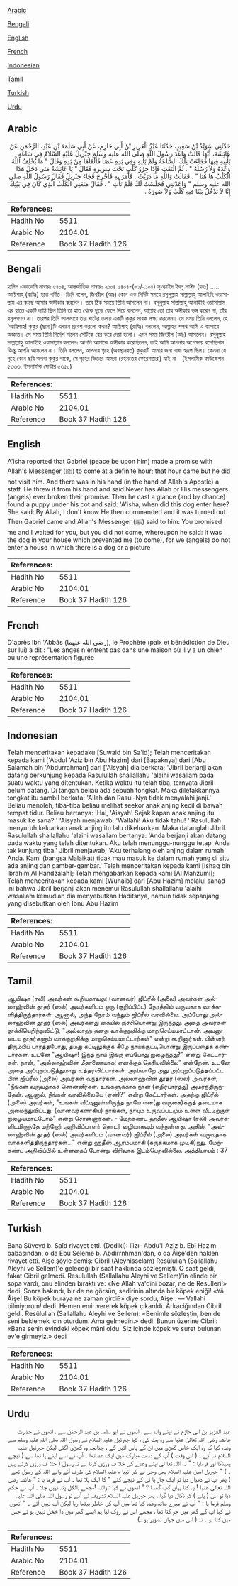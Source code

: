 [Arabic](#arabic)

[Bengali](#bengali)

[English](#english)

[French](#french)

[Indonesian](#indonesian)

[Tamil](#tamil)

[Turkish](#turkish)

[Urdu](#urdu)

## Arabic


<div dir="rtl" lang="ar" style={{fontSize:'larger',backgroundColor:'#f8f9fa',padding:20}}>
حَدَّثَنِي سُوَيْدُ بْنُ سَعِيدٍ، حَدَّثَنَا عَبْدُ الْعَزِيزِ بْنُ أَبِي حَازِمٍ، عَنْ أَبِي سَلَمَةَ بْنِ عَبْدِ، الرَّحْمَنِ عَنْ عَائِشَةَ، أَنَّهَا قَالَتْ وَاعَدَ رَسُولَ اللَّهِ صلى الله عليه وسلم جِبْرِيلُ عَلَيْهِ السَّلاَمُ فِي سَاعَةٍ يَأْتِيهِ فِيهَا فَجَاءَتْ تِلْكَ السَّاعَةُ وَلَمْ يَأْتِهِ وَفِي يَدِهِ عَصًا فَأَلْقَاهَا مِنْ يَدِهِ وَقَالَ ‏"‏ مَا يُخْلِفُ اللَّهُ وَعْدَهُ وَلاَ رُسُلُهُ ‏"‏ ‏.‏ ثُمَّ الْتَفَتَ فَإِذَا جِرْوُ كَلْبٍ تَحْتَ سَرِيرِهِ فَقَالَ ‏"‏ يَا عَائِشَةُ مَتَى دَخَلَ هَذَا الْكَلْبُ هَا هُنَا ‏"‏ ‏.‏ فَقَالَتْ وَاللَّهِ مَا دَرَيْتُ ‏.‏ فَأَمَرَ بِهِ فَأُخْرِجَ فَجَاءَ جِبْرِيلُ فَقَالَ رَسُولُ اللَّهِ صلى الله عليه وسلم ‏"‏ وَاعَدْتَنِي فَجَلَسْتُ لَكَ فَلَمْ تَأْتِ ‏"‏ ‏.‏ فَقَالَ مَنَعَنِي الْكَلْبُ الَّذِي كَانَ فِي بَيْتِكَ إِنَّا لاَ نَدْخُلُ بَيْتًا فِيهِ كَلْبٌ وَلاَ صُورَةٌ ‏.‏
</div>
<div style={{backgroundColor:'#f8f9fa',padding:20, marginBottom: 10}}><table> <thead> <tr> <th>References:</th> <th></th> </tr> </thead> <tbody><tr><td>Hadith No</td><td>5511</td></tr><tr><td>Arabic No</td><td>2104.01</td></tr><tr><td>Reference</td><td>Book 37 Hadith 126</td></tr></tbody></table></div>

## Bengali


<div dir="ltr" lang="bn" style={{fontSize:'larger',backgroundColor:'#f8f9fa',padding:20}}>
হাদিস একাডেমি নাম্বারঃ ৫৪০৪, আন্তর্জাতিক নাম্বারঃ ২১০৪ ৫৪০৪-(৮১/২১০৪) সুওয়াইদ ইবনু সাঈদ (রহঃ) ..... আয়িশাহ্ (রাযিঃ) হতে বর্ণিত। তিনি বলেন, জিবরীল (আঃ) কোন এক নির্দিষ্ট সময়ে রসূলুল্লাহ সাল্লাল্লাহু আলাইহি ওয়াসাল্লাম এর কাছে আসার অঙ্গীকার করলেন। তবে ঠিক সময়ে তিনি আসলেন না। রসূলুল্লাহ সাল্লাল্লাহু আলাইহি ওয়াসাল্লাম এর হাতে একটি লাঠি ছিল তিনি তা হাত থেকে ছুড়ে ফেলে দিয়ে বললেন, আল্লাহ তো তার অঙ্গীকার ভঙ্গ করেন না; তাঁর রসূলগণও না। তারপর তিনি ভালভাবে তার খাটের তলায় একটি কুকুর সাবক লক্ষ্য করলেন। সে সময় তিনি বললেন, হে ‘আয়িশাহ! কুকুর (ছানা)টি এখানে প্রবেশ করলো কখন? আয়িশাহ (রাযিঃ) বললেন, আল্লাহর শপথ আমি এ ব্যাপারে অজ্ঞাত। সে সময় তিনি নির্দেশ দিলেন সেটিকে বের করে দেয়া হলো। এমন সময় জিবরীল (আঃ) আসলেন। রসূলুল্লাহ সাল্লাল্লাহু আলাইহি ওয়াসাল্লাম বললেনঃ আপনি আমাকে অঙ্গীকার করেছিলেন, তাই আমি আপনার অপেক্ষায় বসেছিলাম কিন্তু আপনি আসলেন না। তিনি বললেন, আপনার গৃহে (অবস্থানরত) কুকুরটি আমার জন্য বাধা স্বরূপ ছিল। কেননা যে গৃহে কোন ছবি অথবা কুকুর থাকে, সে গৃহের ভিতরে আমরা (রহমতের ফেরেশতারা) যাই না। (ইসলামিক ফাউন্ডেশন ৫৩৩৩, ইসলামিক সেন্টার ৫৩৫০)
</div>
<div style={{backgroundColor:'#f8f9fa',padding:20, marginBottom: 10}}><table> <thead> <tr> <th>References:</th> <th></th> </tr> </thead> <tbody><tr><td>Hadith No</td><td>5511</td></tr><tr><td>Arabic No</td><td>2104.01</td></tr><tr><td>Reference</td><td>Book 37 Hadith 126</td></tr></tbody></table></div>

## English


<div dir="ltr" lang="en" style={{fontSize:'larger',backgroundColor:'#f8f9fa',padding:20}}>
A'isha reported that Gabriel (peace be upon him) made a promise with Allah's Messenger (ﷺ) to come at a definite hour; that hour came but he did not visit him. And there was in his hand (in the hand of Allah's Apostle) a staff. He threw it from his hand and said:Never has Allah or His messengers (angels) ever broken their promise. Then he cast a glance (and by chance) found a puppy under his cot and said: 'A'isha, when did this dog enter here? She said: By Allah, I don't know He then commanded and it was turned out. Then Gabriel came and Allah's Messenger (ﷺ) said to him: You promised me and I waited for you, but you did not come, whereupon he said: It was the dog in your house which prevented me (to come), for we (angels) do not enter a house in which there is a dog or a picture
</div>
<div style={{backgroundColor:'#f8f9fa',padding:20, marginBottom: 10}}><table> <thead> <tr> <th>References:</th> <th></th> </tr> </thead> <tbody><tr><td>Hadith No</td><td>5511</td></tr><tr><td>Arabic No</td><td>2104.01</td></tr><tr><td>Reference</td><td>Book 37 Hadith 126</td></tr></tbody></table></div>

## French


<div dir="ltr" lang="fr" style={{fontSize:'larger',backgroundColor:'#f8f9fa',padding:20}}>
D'après Ibn 'Abbâs (رضي الله عنهما), le Prophète (paix et bénédiction de Dieu sur lui) a dit : "Les anges n'entrent pas dans une maison où il y a un chien ou une représentation figurée
</div>
<div style={{backgroundColor:'#f8f9fa',padding:20, marginBottom: 10}}><table> <thead> <tr> <th>References:</th> <th></th> </tr> </thead> <tbody><tr><td>Hadith No</td><td>5511</td></tr><tr><td>Arabic No</td><td>2104.01</td></tr><tr><td>Reference</td><td>Book 37 Hadith 126</td></tr></tbody></table></div>

## Indonesian


<div dir="ltr" lang="id" style={{fontSize:'larger',backgroundColor:'#f8f9fa',padding:20}}>
Telah menceritakan kepadaku [Suwaid bin Sa'id]; Telah menceritakan kepada kami ['Abdul 'Aziz bin Abu Hazim] dari [Bapaknya] dari [Abu Salamah bin 'Abdurrahman] dari ['Aisyah] dia berkata; "Jibril berjanji akan datang berkunjung kepada Rasulullah shallallahu 'alaihi wasallam pada suatu waktu yang ditentukan. Ketika waktu itu telah tiba, ternyata Jibril belum datang. Di tangan beliau ada sebuah tongkat. Maka diletakkannya tongkat itu sambil berkata: 'Allah dan Rasul-Nya tidak menyalahi janji.' Beliau menoleh, tiba-tiba beliau melihat seekor anak anjing kecil di bawah tempat tidur. Beliau bertanya: 'Hai, 'Aisyah! Sejak kapan anak anjing itu masuk ke sana? ' 'Aisyah menjawab; 'Wallahi! Aku tidak tahu! ' Rasulullah menyuruh keluarkan anak anjing itu lalu dikeluarkan. Maka datanglah Jibril. Rasulullah shallallahu 'alaihi wasallam bertanya: 'Anda berjanji akan datang pada waktu yang telah ditentukan. Aku telah menunggu-nunggu tetapi Anda tak kunjung tiba.' Jibril menjawab; 'Aku terhalang oleh anjing dalam rumah Anda. Kami (bangsa Malaikat) tidak mau masuk ke dalam rumah yang di situ ada anjing dan gambar-gambar.' Telah menceritakan kepada kami [Ishaq bin Ibrahim Al Handzalah]; Telah mengabarkan kepada kami [Al Mahzumi]; Telah menceritakan kepada kami [Wuhaib] dari [Abu Hazim] melalui sanad ini bahwa Jibril berjanji akan menemui Rasulullah shallallahu 'alaihi wasallam kemudian dia menyebutkan Haditsnya, namun tidak sepanjang yang disebutkan oleh Ibnu Abu Hazim
</div>
<div style={{backgroundColor:'#f8f9fa',padding:20, marginBottom: 10}}><table> <thead> <tr> <th>References:</th> <th></th> </tr> </thead> <tbody><tr><td>Hadith No</td><td>5511</td></tr><tr><td>Arabic No</td><td>2104.01</td></tr><tr><td>Reference</td><td>Book 37 Hadith 126</td></tr></tbody></table></div>

## Tamil


<div dir="ltr" lang="ta" style={{fontSize:'larger',backgroundColor:'#f8f9fa',padding:20}}>
ஆயிஷா (ரலி) அவர்கள் கூறியதாவது: (வானவர்) ஜிப்ரீல் (அலை) அவர்கள் அல்லாஹ்வின் தூதர் (ஸல்) அவர்களிடம் ஒரு (குறிப்பிட்ட) நேரத்தில் வருவதாக வாக்களித்திருந்தார்கள். ஆனால், அந்த நேரம் வந்தும் ஜிப்ரீல் வரவில்லை. அப்போது அல்லாஹ்வின் தூதர் (ஸல்) அவர்களது கையில் குச்சியொன்று இருந்தது. அதை அவர்கள் தூக்கியெறிந்துவிட்டு, "அல்லாஹ் தனது வாக்குறுதிக்கு மாறுசெய்யமாட்டான். அவனுடைய தூதர்களும் வாக்குறுதிக்கு மாறுசெய்யமாட்டார்கள்" என்று கூறினார்கள். பின்னர் திரும்பிப் பார்த்தபோது, தமது கட்டிலுக்குக் கீழே நாய்க்குட்டியொன்று இருப்பதைக் கண்டார்கள். உடனே "ஆயிஷா! இந்த நாய் இங்கு எப்போது நுழைந்தது?" என்று கேட்டார்கள். நான், "அல்லாஹ்வின் மீதாணையாக! எனக்குத் தெரியவில்லை" என்றேன். உடனே அதை அப்புறப்படுத்துமாறு உத்தரவிட்டார்கள். அவ்வாறே அது அப்புறப்படுத்தப்பட்ட பின் ஜிப்ரீல் (அலை) அவர்கள் வந்தார்கள். அல்லாஹ்வின் தூதர் (ஸல்) அவர்கள், "நீங்கள் வருவதாகச் சொன்னீர்கள். உங்களுக்காக நான் (எதிர்பார்த்து) அமர்ந்திருந்தேன். ஆனால், நீங்கள் வரவில்லையே (ஏன்)?" என்று கேட்டார்கள். அதற்கு ஜிப்ரீல் (அலை) அவர்கள், "உங்கள் வீட்டினுள்ளிருந்த நாயே என(து வருகை)க்குத் தடையாக அமைந்துவிட்டது. (வானவர்களாகிய) நாங்கள், நாயும் உருவப்படமும் உள்ள வீட்டிற்குள் நுழையமாட்டோம்" என்று சொன்னார்கள். - மேற்கண்ட ஹதீஸ் ஆயிஷா (ரலி) அவர்களிடமிருந்தே மற்றோர் அறிவிப்பாளர் தொடர் வழியாகவும் வந்துள்ளது. அதில், "அல்லாஹ்வின் தூதர் (ஸல்) அவர்களிடம் (வானவர்) ஜிப்ரீல் (அலை) அவர்கள் வருவதாக வாக்களித்திருந்தார்கள்..." என்று ஹதீஸ் ஆரம்பமாகி (சுருக்கமாக முடிகி)றது. மேற்கண்ட அறிவிப்பில் உள்ளதைப் போன்று விரிவாக இடம்பெறவில்லை. அத்தியாயம் : 37
</div>
<div style={{backgroundColor:'#f8f9fa',padding:20, marginBottom: 10}}><table> <thead> <tr> <th>References:</th> <th></th> </tr> </thead> <tbody><tr><td>Hadith No</td><td>5511</td></tr><tr><td>Arabic No</td><td>2104.01</td></tr><tr><td>Reference</td><td>Book 37 Hadith 126</td></tr></tbody></table></div>

## Turkish


<div dir="ltr" lang="tr" style={{fontSize:'larger',backgroundColor:'#f8f9fa',padding:20}}>
Bana Süveyd b. Saîd rivayet etti. (Dediki): Iîizı- Abdu'l-Aziz b. Ebî Hazım babasından, o da Ebû Seleme b. Abdirrnhman'dan, o da Âişe'den naklen rivayet etti. Aişe şöyle demiş: Cibril (Aleyhisselam) Resûlullah (Sallallahu Aleyhi ve Sellem)'e geleceği bir saat hakkında sözleşmişti. O saat geldi, fakat Cibril gelmedi. Resulullah (Sallallahu Aleyhi ve Sellem)'in elinde bir sopa vardı, onu elinden bıraktı ve: «Ne Allah va'dini bozar, ne de Resulleri!» dedi, Sonra bakındı, bir de ne görsün, sedirinin altında bir köpek eniği! «Yâ Âişe! Bu köpek buraya ne zaman girdi?» diye sordu, Aişe : — Vallahi bilmiyorum! dedi. Hemen enıir vererek köpek çıkarıldı. Arkaciğından Cibril geldi. Resûlullah (Sallallahu Aleyhi ve Sellem): «Benimle sözleştin, ben de seni beklemek için oturdum. Ama gelmedin.» dedi. Bunun üzerine Cibril: «Bana senin evindeki köpek mâni oldu. Siz içinde köpek ve suret bulunan ev'e girmeyiz.» dedi
</div>
<div style={{backgroundColor:'#f8f9fa',padding:20, marginBottom: 10}}><table> <thead> <tr> <th>References:</th> <th></th> </tr> </thead> <tbody><tr><td>Hadith No</td><td>5511</td></tr><tr><td>Arabic No</td><td>2104.01</td></tr><tr><td>Reference</td><td>Book 37 Hadith 126</td></tr></tbody></table></div>

## Urdu


<div dir="rtl" lang="ur" style={{fontSize:'larger',backgroundColor:'#f8f9fa',padding:20}}>
عبد العزیز بن ابی حازم نے اپنے والد سے ، انھوں نے ابو سلمہ بن عبد الرحمٰن سے ، انھوں نے حضرت عائشہ رضی اللہ تعالیٰ عنہا سے روایت کی ، کہا جبرئیل علیہ السلام نے رسول اللہ صلی اللہ علیہ وسلم سے وعدہ کیا کہ وہ ایک خاص گھڑی میں ان کے پاس آئیں گے ، چنانچہ وہ گھڑی آگئی لیکن جبرئیل علیہ السلام نہ آئے ۔ ( اس وقت ) آپ کے دست مبارک میں ایک عصاتھا ۔ آپ نے اسے اپنے ہا تھا سے ( نیچے پھینکا اور فرمایا : " نہ اللہ تعا لیٰ اپنے وعدے کی خلا ف ورزی کرتا ہے نہ رسول ( خلا ف ورزی کرتے ہیں ۔ ) " جبریل امین علیہ السلام بھی وحی لے کر انبیا ء علیہ السلام کی طرف آنے والے اللہ کے رسول تھے ) پھر آپ نے دھیان دیا تو ایک چار پا ئی کے نیچے کتے " کا ایک پلا تھا ۔ آپ نے فرما یا : " عائشہ رضی اللہ تعالیٰ عنہا ! یہ کتا یہاں کب گھسا ؟ " انھوں نے کہا : واللہ !مجھے بالکل پتہ نہیں چلا ۔ آپ نے حکم دیا تو اس ( پلے ) کو نکال دیا گیا ، پھر جبریل علیہ السلام تشریف لے آئے تو رسول اللہ صلی اللہ علیہ وسلم فرما یا : " آپ نے میرے ساتھ وعدہ کیا تھا میں آپ کی خاطر بیٹھا رہا لیکن آپ نہیں آئے ۔ " انھوں نے کہا آپ کے گھر میں جو کتا تھا ، مجھے اس نے روک لیا ہم ایسے گھر میں دا خخل نہیں ہو تے جس میں کتا ہو ۔ نہ ( اس میں جہاں تصویر ہو ۔)
</div>
<div style={{backgroundColor:'#f8f9fa',padding:20, marginBottom: 10}}><table> <thead> <tr> <th>References:</th> <th></th> </tr> </thead> <tbody><tr><td>Hadith No</td><td>5511</td></tr><tr><td>Arabic No</td><td>2104.01</td></tr><tr><td>Reference</td><td>Book 37 Hadith 126</td></tr></tbody></table></div>